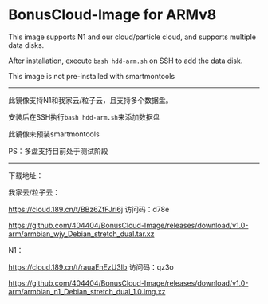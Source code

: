# BonusCloud-Image for ARMv8

This image supports N1 and our cloud/particle cloud, and supports multiple data disks.

After installation, execute `bash hdd-arm.sh` on SSH to add the data disk.

This image is not pre-installed with smartmontools

----------------------------------------------------------------------------------------------------------------------

此镜像支持N1和我家云/粒子云，且支持多个数据盘。

安装后在SSH执行`bash hdd-arm.sh`来添加数据盘

此镜像未预装smartmontools

PS：多盘支持目前处于测试阶段

----------------------------------------------------------------------------------------------------------------------

下载地址：


我家云/粒子云：

https://cloud.189.cn/t/BBz6ZfFJri6j  访问码：d78e

https://github.com/404404/BonusCloud-Image/releases/download/v1.0-arm/armbian_wjy_Debian_stretch_dual.tar.xz


N1： 

https://cloud.189.cn/t/rauaEnEzU3Ib 访问码：qz3o

https://github.com/404404/BonusCloud-Image/releases/download/v1.0-arm/armbian_n1_Debian_stretch_dual_1.0.img.xz
